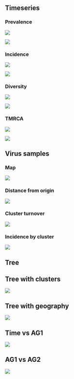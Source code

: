 ## Timeseries

### Prevalence

![](figures/prevalence.png)

![](figures/prevalenceSpatial.png)

### Incidence

![](figures/incidence.png)

![](figures/incidenceSpatial.png)

### Diversity

![](figures/diversity.png)

![](figures/diversitySpatial.png)

### TMRCA

![](figures/tmrca.png)

![](figures/tmrcaSpatial.png)

## Virus samples

### Map

![](figures/mapClusters.png)

### Distance from origin

![](figures/virusYearDistance.png)

### Cluster turnover

![](figures/clusterTurnover.png)

### Incidence by cluster

![](figures/incidenceClustersSpatial.png)

## Tree

## Tree with clusters

![](figures/treeClusters.png)

## Tree with geography

![](figures/treeSpatial.png)

## Time vs AG1

![](figures/treeYearAG1Clusters.png)

## AG1 vs AG2

![](figures/treeAG1AG2Clusters.png)
